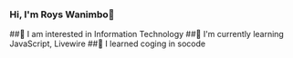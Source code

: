 ###  Hi, I'm Roys Wanimbo👋
##👀 I am interested in Information Technology
##🌱 I'm currently learning JavaScript, Livewire
##🎯 I learned coging in socode

<!--
**royswanimbo/royswanimbo** is a ✨ _special_ ✨ repository because its `README.md` (this file) appears on your GitHub profile.

Here are some ideas to get you started:

- 🔭 I’m currently working on ...
- 🌱 I’m currently learning ...
- 👯 I’m looking to collaborate on ...
- 🤔 I’m looking for help with ...
- 💬 Ask me about ...
- 📫 How to reach me: ...
- 😄 Pronouns: ...
- ⚡ Fun fact: ...
-->
